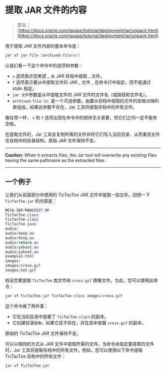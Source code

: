 # 提取 JAR 文件的内容

> 原文： [https://docs.oracle.com/javase/tutorial/deployment/jar/unpack.html](https://docs.oracle.com/javase/tutorial/deployment/jar/unpack.html)

用于提取 JAR 文件内容的基本命令是：

```java
jar xf jar-file [archived-file(s)]

```

让我们看一下这个命令中的选项和参数：

*   `x` 选项表示您希望 _ 从 JAR 存档中提取 _ 文件。
*   `f` 选项表示要从中提取文件的 JAR _ 文件 _ 在命令行中指定，而不是通过 stdin 指定。
*   `jar 文件`参数是从中提取文件的 JAR 文件的文件名（或路径和文件名）。
*   `archived-file（s）`是一个可选参数，由要从存档中提取的文件的空格分隔列表组成。如果此参数不存在，Jar 工具将提取存档中的所有文件。

像往常一样， `x` 和 `f` 选项出现在命令中的顺序无关紧要，但它们之间一定不能有空格。

在提取文件时，Jar 工具会复制所需的文件并将它们写入当前目录，从而重现文件在存档中的目录结构。原始 JAR 文件保持不变。

* * *

**Caution:** When it extracts files, the Jar tool will overwrite any existing files having the same pathname as the extracted files.

* * *

## 一个例子

让我们从前面部分中使用的 TicTacToe JAR 文件中提取一些文件。回想一下 `TicTacToe.jar` 的内容是：

```java
META-INF/MANIFEST.MF
TicTacToe.class
TicTacToe.class
TicTacToe.java
audio/
audio/beep.au
audio/ding.au
audio/return.au
audio/yahoo1.au
audio/yahoo2.au
example1.html
images/
images/cross.gif
images/not.gif

```

假设您要提取 `TicTacToe` 类文件和 `cross.gif` 图像文件。为此，您可以使用此命令：

```java
jar xf TicTacToe.jar TicTacToe.class images/cross.gif

```

这个命令做了两件事：

*   它在当前目录中放置了 `TicTacToe.class` 的副本。
*   它创建目录`图像`，如果它还不存在，并在其中放置 `cross.gif` 的副本。

原始的 TicTacToe JAR 文件保持不变。

可以以相同的方式从 JAR 文件中提取所需的文件。当命令未指定要提取的文件时，Jar 工具将提取存档中的所有文件。例如，您可以使用以下命令提取 TicTacToe 存档中的所有文件：

```java
jar xf TicTacToe.jar

```
